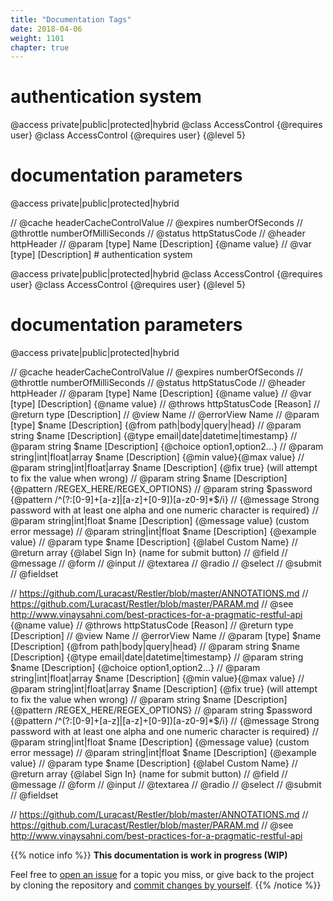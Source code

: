 ```yaml
---
title: "Documentation Tags"
date: 2018-04-06
weight: 1101
chapter: true
---
```


# authentication system

@access private|public|protected|hybrid
@class  AccessControl {@requires user}
@class AccessControl {@requires user} {@level 5}

# documentation parameters

@access private|public|protected|hybrid

// @cache headerCacheControlValue
// @expires numberOfSeconds
// @throttle numberOfMilliSeconds
// @status httpStatusCode
// @header httpHeader
// @param [type] Name [Description] {@name value}
// @var [type] [Description] # authentication system

@access private|public|protected|hybrid
@class  AccessControl {@requires user}
@class AccessControl {@requires user} {@level 5}

# documentation parameters

@access private|public|protected|hybrid

// @cache headerCacheControlValue
// @expires numberOfSeconds
// @throttle numberOfMilliSeconds
// @status httpStatusCode
// @header httpHeader
// @param [type] Name [Description] {@name value}
// @var [type] [Description] {@name value}
// @throws httpStatusCode [Reason]
// @return type [Description]
// @view Name
// @errorView Name
// @param [type] $name [Description] {@from path|body|query|head}
// @param string $name [Description] {@type email|date|datetime|timestamp}
// @param string $name [Description] {@choice option1,option2...}
// @param string|int|float|array $name [Description] {@min value}{@max value}
// @param string|int|float|array $name [Description] {@fix true} (will attempt to fix the value when wrong)
// @param string $name [Description] {@pattern /REGEX_HERE/REGEX_OPTIONS}
//       @param string $password  {@pattern /^(?:[0-9]+[a-z]|[a-z]+[0-9])[a-z0-9]*$/i}
//                     {@message Strong password with at least one alpha and one numeric character is required}
// @param string|int|float $name [Description] {@message value} (custom error message)
// @param string|int|float $name [Description] {@example value}
// @param type $name [Description] {@label Custom Name}
// @return array {@label Sign In} (name for submit button)
// @field
// @message
// @form
// @input
// @textarea
// @radio
// @select
// @submit
// @fieldset

// https://github.com/Luracast/Restler/blob/master/ANNOTATIONS.md
// https://github.com/Luracast/Restler/blob/master/PARAM.md
// @see http://www.vinaysahni.com/best-practices-for-a-pragmatic-restful-api
{@name value}
// @throws httpStatusCode [Reason]
// @return type [Description]
// @view Name
// @errorView Name
// @param [type] $name [Description] {@from path|body|query|head}
// @param string $name [Description] {@type email|date|datetime|timestamp}
// @param string $name [Description] {@choice option1,option2...}
// @param string|int|float|array $name [Description] {@min value}{@max value}
// @param string|int|float|array $name [Description] {@fix true} (will attempt to fix the value when wrong)
// @param string $name [Description] {@pattern /REGEX_HERE/REGEX_OPTIONS}
//       @param string $password  {@pattern /^(?:[0-9]+[a-z]|[a-z]+[0-9])[a-z0-9]*$/i}
//                     {@message Strong password with at least one alpha and one numeric character is required}
// @param string|int|float $name [Description] {@message value} (custom error message)
// @param string|int|float $name [Description] {@example value}
// @param type $name [Description] {@label Custom Name}
// @return array {@label Sign In} (name for submit button)
// @field
// @message
// @form
// @input
// @textarea
// @radio
// @select
// @submit
// @fieldset

// https://github.com/Luracast/Restler/blob/master/ANNOTATIONS.md
// https://github.com/Luracast/Restler/blob/master/PARAM.md
// @see http://www.vinaysahni.com/best-practices-for-a-pragmatic-restful-api



{{% notice info %}}
**This documentation is work in progress (WIP)**

Feel free to [open an issue](https://bitbucket.org/pkollitsch/booka-docs/issues?status=new&status=open) for a topic you miss, or give back to the project by cloning the repository and [commit changes by yourself](https://bitbucket.org/pkollitsch/booka-docs/src).
{{% /notice %}}

